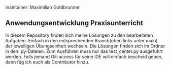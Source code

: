 maintainer: Maximilian Goldbrunner

Anwendungsentwicklung Praxisunterricht
---------------------------------------

In diesem Repository finden sich meine Lösungen zu den 
bearbeiteten Aufgaben.
Einfach in den entsprechenden Branch(oben links unter main) der jeweiligen Übungseinheit wechseln.
Die Lösungen finden sich im Ordner in den .py-Dateien. Zum Ausführen muss nur das test_center.py ausgeführt werden.
Falls jemand Git-access für seine IDE will einfach bescheid geben, dann füg ich euch 
als Contributor hinzu.
